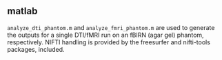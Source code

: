 matlab
------

`analyze_dti_phantom.m` and `analyze_fmri_phantom.m` are used to generate the outputs for a single DTI/fMRI run on an fBIRN (agar gel) phantom, respectively. NIFTI handling is provided by the freesurfer and nifti-tools packages, included.


